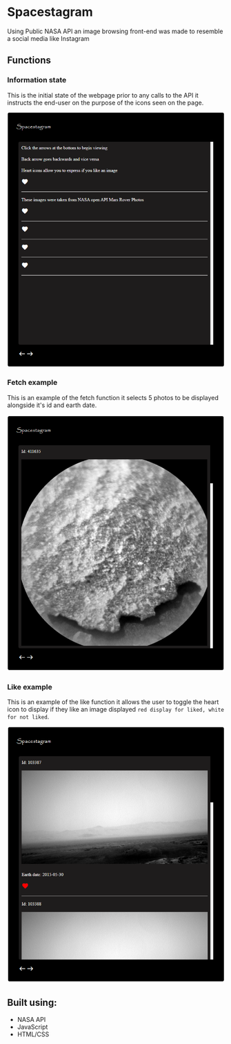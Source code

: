 # Spacestagram
Using Public NASA API an image browsing front-end was made to resemble a social media like Instagram

## Functions

### Information state
This is the initial state of the webpage prior to any calls to the API it instructs the end-user on the purpose of the icons seen on the page.

![This is an image](https://github.com/Mohammad0336/Spacestagram/blob/main/Images/SpacestagramInfo.png)

### Fetch example
This is an example of the fetch function it selects 5 photos to be displayed alongside it's id and earth date.

![This is an image](https://github.com/Mohammad0336/Spacestagram/blob/main/Images/SpacestagramEx.png)

### Like example
This is an example of the like function it allows the user to toggle the heart icon to display if they like an image displayed `red display for liked, white for not liked`.

![This is an image](https://github.com/Mohammad0336/Spacestagram/blob/main/Images/SpacestagramHeartEx.png)

## Built using: 
- NASA API 
- JavaScript 
- HTML/CSS
